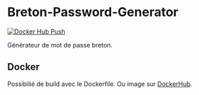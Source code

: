 # Breton-Password-Generator
[![Docker Hub Push](https://github.com/Efrei-Paul/Breton-Password-Generator/actions/workflows/github-action-add-dockerhub.yml/badge.svg?branch=main)](https://github.com/Efrei-Paul/Breton-Password-Generator/actions/workflows/github-action-add-dockerhub.yml)

Générateur de mot de passe breton.

## Docker
Possibilié de build avec le Dockerfile.
Ou image sur [DockerHub](https://hub.docker.com/repository/docker/efreipaul/breton_password_generator).

